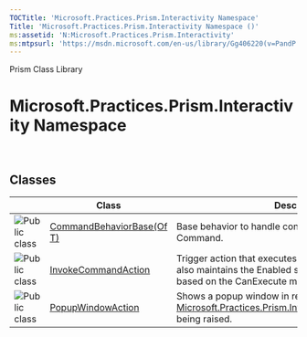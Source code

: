 ```yaml
---
TOCTitle: 'Microsoft.Practices.Prism.Interactivity Namespace'
Title: 'Microsoft.Practices.Prism.Interactivity Namespace ()'
ms:assetid: 'N:Microsoft.Practices.Prism.Interactivity'
ms:mtpsurl: 'https://msdn.microsoft.com/en-us/library/Gg406220(v=PandP.50)'
---
```


Prism Class Library

Microsoft.Practices.Prism.Interactivity Namespace
=================================================

 

Classes
-------

<span id="classToggle"></span>
<table>
<colgroup>
<col width="33%" />
<col width="33%" />
<col width="33%" />
</colgroup>
<thead>
<tr class="header">
<th> </th>
<th>Class</th>
<th>Description</th>
</tr>
</thead>
<tbody>
<tr class="odd">
<td><img src="https://msdn.microsoft.com/en-us/Gg406220.pubclass(en-us,PandP.50).gif" title="Public class" /></td>
<td><a href="https://msdn.microsoft.com/en-us/library/dn736144(v=pandp.50)">CommandBehaviorBase(Of T)</a></td>
<td><div class="summary">
Base behavior to handle connecting a <a href="http://msdn.microsoft.com/en-us/library/ms609826">Control</a> to a Command.
</div></td>
</tr>
<tr class="even">
<td><img src="https://msdn.microsoft.com/en-us/Gg406220.pubclass(en-us,PandP.50).gif" title="Public class" /></td>
<td><a href="https://msdn.microsoft.com/en-us/library/microsoft.practices.prism.interactivity.invokecommandaction(v=pandp.50)">InvokeCommandAction</a></td>
<td><div class="summary">
Trigger action that executes a command when invoked. It also maintains the Enabled state of the target control based on the CanExecute method of the command.
</div></td>
</tr>
<tr class="odd">
<td><img src="https://msdn.microsoft.com/en-us/Gg406220.pubclass(en-us,PandP.50).gif" title="Public class" /></td>
<td><a href="https://msdn.microsoft.com/en-us/library/microsoft.practices.prism.interactivity.popupwindowaction(v=pandp.50)">PopupWindowAction</a></td>
<td><div class="summary">
Shows a popup window in response to an <a href="https://msdn.microsoft.com/en-us/library/microsoft.practices.prism.interactivity.interactionrequest(v=pandp.50)">Microsoft.Practices.Prism.Interactivity.InteractionRequest</a> being raised.
</div></td>
</tr>
</tbody>
</table>
